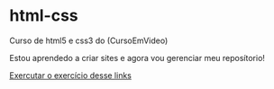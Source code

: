 # html-css
 Curso de html5 e css3 do (CursoEmVideo)

Estou aprendedo a criar sites e agora vou gerenciar meu reposítorio!

<a href="https://BrunoSilva218.github.io:\Users\MEN\Documents\estudos/html-css/exercicio/ex001/index.html">Exercutar o exercício desse links</a>
